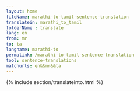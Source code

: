 ```yaml
---
layout: home
fileName: marathi-to-tamil-sentence-translation
translatein: marathi_to_tamil
folderName : translate
lang: en
from: mr
to: ta
langname: marathi-to
permalink: /marathi-to-tamil-sentence-translation
tool: sentence-translations
matchurls: en&&mr&&ta
---
```

{% include section/translateinto.html %}
